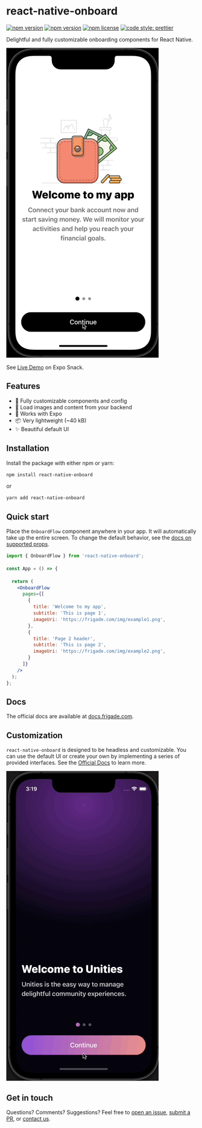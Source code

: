# react-native-onboard

[![npm version](https://img.shields.io/npm/v/react-native-onboard)](https://www.npmjs.com/package/react-native-onboard)
[![npm version](https://github.com/FrigadeHQ/react-native-onboard/actions/workflows/tests.yml/badge.svg)](https://github.com/FrigadeHQ/react-native-onboard/actions/workflows/tests.yml)
[![npm license](https://img.shields.io/npm/l/react-native-onboard)](https://www.npmjs.com/package/react-native-onboard)
[![code style: prettier](https://img.shields.io/badge/code_style-prettier-ff69b4.svg)](https://github.com/prettier/prettier)

Delightful and fully customizable onboarding components for React Native.

![onboard-simple gif](static/react-native-onboard-demo-simple.gif)

See [Live Demo](https://snack.expo.dev/@christian-frigade/react-native-onboard-simple-demo) on Expo Snack.

## Features

- 🎨 Fully customizable components and config
- 🔧 Load images and content from your backend
- 🚀 Works with Expo
- 📦 Very lightweight (~40 kB)
- ✨ Beautiful default UI

## Installation

Install the package with either npm or yarn:

```bash
npm install react-native-onboard
```
or
```bash
yarn add react-native-onboard
```

## Quick start
Place the `OnboardFlow` component anywhere in your app. It will automatically take up the entire screen. To change the 
default behavior, see the [docs on supported props](https://docs.frigade.com/docs/components/highlevel).

```jsx
import { OnboardFlow } from 'react-native-onboard';

const App = () => {
  
  return (
    <OnboardFlow
      pages={[
        {
          title: 'Welcome to my app',
          subtitle: 'This is page 1',
          imageUri: 'https://frigade.com/img/example1.png',
        },
        {
          title: 'Page 2 header',
          subtitle: 'This is page 2',
          imageUri: 'https://frigade.com/img/example2.png',
        }
      ]}
    />
  );
};
```

## Docs
The official docs are available at [docs.frigade.com](https://frigade.com/docs/react-native-onboard).

## Customization
`react-native-onboard` is designed to be headless and customizable. You can use the default UI or create your own by
implementing a series of provided interfaces. See the [Official Docs](https://docs.frigade.com/docs/intro) to learn more.

![onboard gif](static/react-native-onboard-demo.gif)


## Get in touch
Questions? Comments? Suggestions? Feel free to [open an issue](https://github.com/FrigadeHQ/react-native-onboard/issues), [submit a PR](https://github.com/FrigadeHQ/react-native-onboard/pulls), or [contact us](https://frigade.com).